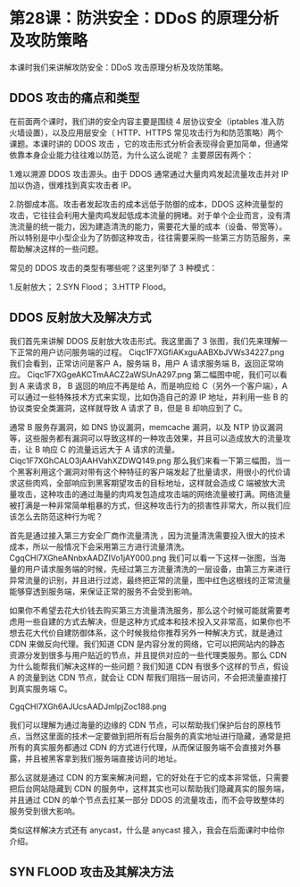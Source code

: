 # 第28课：防洪安全：DDoS 的原理分析及攻防策略
本课时我们来讲解攻防安全：DDoS 攻击原理分析及攻防策略。

## DDOS 攻击的痛点和类型
在前面两个课时，我们讲的安全内容主要是围绕 4 层协议安全（iptables 准入防火墙设置），以及应用层安全（ HTTP、HTTPS 常见攻击行为和防范策略）两个课题。本课时讲的 DDOS 攻击 ，它的攻击形式分析会表现得会更加简单，但通常依靠本身企业能力往往难以防范，为什么这么说呢？ 主要原因有两个：

1.难以溯源 DDOS 攻击源头。由于 DDOS 通常通过大量肉鸡发起流量攻击并对 IP 加以伪造，很难找到真实攻击者 IP。

2.防御成本高。攻击者发起攻击的成本远低于防御的成本，DDOS 这种流量型的攻击，它往往会利用大量肉鸡发起低成本流量的拥堵。对于单个企业而言，没有清洗流量的统一能力，因为建造清洗的能力，需要花大量的成本（设备、带宽等）。所以特别是中小型企业为了防御这种攻击，往往需要采购一些第三方防范服务，来帮助解决这样的一些问题。

常见的 DDOS 攻击的类型有哪些呢？这里列举了 3 种模式：

1.反射放大；
2.SYN Flood；
3.HTTP Flood。

## DDOS 反射放大及解决方式

我们首先来讲解 DDOS 反射放大攻击形式。我这里画了 3 张图，我们先来理解一下正常的用户访问服务端的过程。
Ciqc1F7XGfiAKxguAABXbJVWs34227.png
我们会看到，正常访问是客户 A，服务端 B，用户 A 请求服务端 B，返回正常响应。
Ciqc1F7XGgeAKCTmAACZ2aWSUnA297.png
第二幅图中呢，我们可以看到 A 来请求 B， B 返回的响应不再是给 A，而是响应给 C（另外一个客户端），A 可以通过一些特殊技术方式来实现，比如伪造自己的源 IP 地址，并利用一些 B 的协议类安全类漏洞，这样就导致 A 请求了 B，但是 B 却响应到了 C。

通常 B 服务存漏洞，如 DNS 协议漏洞，memcache 漏洞，以及 NTP 协议漏洞等，这些服务都有漏洞可以导致这样的一种攻击效果，并且可以造成放大的流量攻击，让 B 响应 C 的流量远远大于 A 请求的流量。
Ciqc1F7XGhCALO3jAAHVahXZDWQ149.png
那么我们来看一下第三幅图，当一个黑客利用这个漏洞对带有这个种特征的客户端发起了批量请求，用很小的代价请求这些肉鸡，全部响应到黑客期望攻击的目标地址，这样就会造成 C 端被放大流量攻击，这种攻击的通过海量的肉鸡发包造成攻击端的网络流量被打满。网络流量被打满是一种非常简单粗暴的方式，但这种攻击行为的损害性非常大，所以我们应该怎么去防范这种行为呢？

首先是通过接入第三方安全厂商作流量清洗 ，因为流量清洗需要投入很大的技术成本，所以一般情况下会采用第三方进行流量清洗。
CgqCHl7XGheANnbxAADZIVo1jAY000.png
我们可以看一下这样一张图，当海量的用户请求服务端的时候，先经过第三方流量清洗的一层设备，由第三方来进行异常流量的识别，并且进行过滤，最终把正常的流量，图中红色这根线的正常流量能够穿透到服务端，来保证正常的服务不会受到影响。

如果你不希望去花大价钱去购买第三方流量清洗服务，那么这个时候可能就需要考虑用一些自建的方式去解决，但是这种方式成本和技术投入又非常高，如果你也不想去花大代价自建防御体系，这个时候我给你推荐另外一种解决方式，就是通过 CDN 来做反向代理。我们知道 CDN 是内容分发的网络，它可以把网站内的静态资源分发到很多与用户贴近的节点，并且提供对应的一些代理类服务。那么 CDN 为什么能帮我们解决这样的一些问题？我们知道 CDN 有很多个这样的节点，假设 A 的流量到达 CDN 节点，就会让 CDN 帮我们阻挡一层访问，不会把流量直接打到真实服务端 C。

CgqCHl7XGh6AJUcsAADJmlpjZoc188.png

我们可以理解为通过海量的边缘的 CDN 节点，可以帮助我们保护后台的原栈节点，当然这里面的技术一定要做到把所有后台服务的真实地址进行隐藏，通常是把所有的真实服务都通过 CDN 的方式进行代理，从而保证服务端不会直接对外暴露，并且被黑客拿到我们服务端直接访问的地址。

那么这就是通过 CDN 的方案来解决问题，它的好处在于它的成本非常低，只需要把后台网站隐藏到 CDN 的服务中，这样其实也可以帮助我们隐藏真实的服务端，并且通过 CDN 的单个节点去扛某一部分 DDOS 的流量攻击，而不会导致整体的服务受到很大影响。

类似这样解决方式还有 anycast，什么是 anycast 接入，我会在后面课时中给你介绍。

## SYN FLOOD 攻击及其解决方法